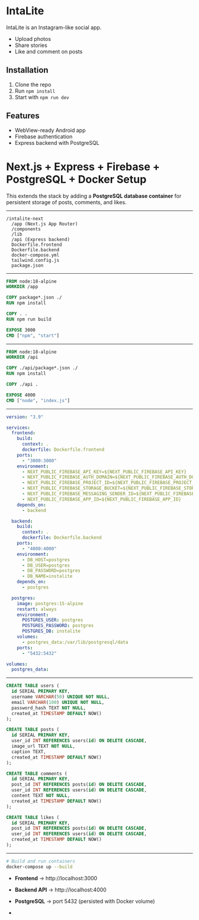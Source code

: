 # IntaLite

IntaLite is an Instagram-like social app.
- Upload photos
- Share stories
- Like and comment on posts

## Installation
1. Clone the repo
2. Run `npm install`
3. Start with `npm run dev`

## Features
- WebView-ready Android app
- Firebase authentication
- Express backend with PostgreSQL


# Next.js + Express + Firebase + PostgreSQL + Docker Setup

This extends the stack by adding a **PostgreSQL database container** for persistent storage of posts, comments, and likes.

---

```
/intalite-next
  /app (Next.js App Router)
  /components
  /lib
  /api (Express backend)
  Dockerfile.frontend
  Dockerfile.backend
  docker-compose.yml
  tailwind.config.js
  package.json
```

---

```dockerfile
FROM node:18-alpine
WORKDIR /app

COPY package*.json ./
RUN npm install

COPY . .
RUN npm run build

EXPOSE 3000
CMD ["npm", "start"]
```

---

```dockerfile
FROM node:18-alpine
WORKDIR /api

COPY ./api/package*.json ./
RUN npm install

COPY ./api .

EXPOSE 4000
CMD ["node", "index.js"]
```

---

```yaml
version: "3.9"

services:
  frontend:
    build:
      context: .
      dockerfile: Dockerfile.frontend
    ports:
      - "3000:3000"
    environment:
      - NEXT_PUBLIC_FIREBASE_API_KEY=${NEXT_PUBLIC_FIREBASE_API_KEY}
      - NEXT_PUBLIC_FIREBASE_AUTH_DOMAIN=${NEXT_PUBLIC_FIREBASE_AUTH_DOMAIN}
      - NEXT_PUBLIC_FIREBASE_PROJECT_ID=${NEXT_PUBLIC_FIREBASE_PROJECT_ID}
      - NEXT_PUBLIC_FIREBASE_STORAGE_BUCKET=${NEXT_PUBLIC_FIREBASE_STORAGE_BUCKET}
      - NEXT_PUBLIC_FIREBASE_MESSAGING_SENDER_ID=${NEXT_PUBLIC_FIREBASE_MESSAGING_SENDER_ID}
      - NEXT_PUBLIC_FIREBASE_APP_ID=${NEXT_PUBLIC_FIREBASE_APP_ID}
    depends_on:
      - backend

  backend:
    build:
      context: .
      dockerfile: Dockerfile.backend
    ports:
      - "4000:4000"
    environment:
      - DB_HOST=postgres
      - DB_USER=postgres
      - DB_PASSWORD=postgres
      - DB_NAME=instalite
    depends_on:
      - postgres

  postgres:
    image: postgres:15-alpine
    restart: always
    environment:
      POSTGRES_USER: postgres
      POSTGRES_PASSWORD: postgres
      POSTGRES_DB: instalite
    volumes:
      - postgres_data:/var/lib/postgresql/data
    ports:
      - "5432:5432"

volumes:
  postgres_data:
```

---

```sql
CREATE TABLE users (
  id SERIAL PRIMARY KEY,
  username VARCHAR(50) UNIQUE NOT NULL,
  email VARCHAR(100) UNIQUE NOT NULL,
  password_hash TEXT NOT NULL,
  created_at TIMESTAMP DEFAULT NOW()
);

CREATE TABLE posts (
  id SERIAL PRIMARY KEY,
  user_id INT REFERENCES users(id) ON DELETE CASCADE,
  image_url TEXT NOT NULL,
  caption TEXT,
  created_at TIMESTAMP DEFAULT NOW()
);

CREATE TABLE comments (
  id SERIAL PRIMARY KEY,
  post_id INT REFERENCES posts(id) ON DELETE CASCADE,
  user_id INT REFERENCES users(id) ON DELETE CASCADE,
  content TEXT NOT NULL,
  created_at TIMESTAMP DEFAULT NOW()
);

CREATE TABLE likes (
  id SERIAL PRIMARY KEY,
  post_id INT REFERENCES posts(id) ON DELETE CASCADE,
  user_id INT REFERENCES users(id) ON DELETE CASCADE,
  created_at TIMESTAMP DEFAULT NOW()
);
```

---

```bash
# Build and run containers
docker-compose up --build
```

- **Frontend** → http://localhost:3000
- **Backend API** → http://localhost:4000
- **PostgreSQL** → port 5432 (persisted with Docker volume)

-

